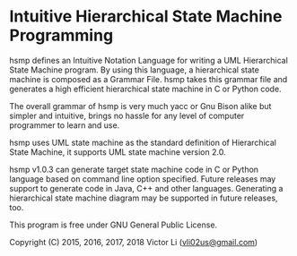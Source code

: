 # Intuitive Hierarchical State Machine Programming

hsmp defines an Intuitive Notation Language for writing a UML Hierarchical State Machine program. By using this language, a hierarchical state machine is composed as a Grammar File. hsmp takes this grammar file and generates a high efficient hierarchical state machine in C or Python code.

The overall grammar of hsmp is very much yacc or Gnu Bison alike but simpler and intuitive, brings no hassle for any level of computer programmer to learn and use.

hsmp uses UML state machine as the standard definition of Hierarchical State Machine, it supports UML state machine version 2.0.

hsmp v1.0.3 can generate target state machine code in C or Python language based on command line option specified. Future releases may support to generate code in Java, C++ and other languages. Generating a hierarchical state machine diagram may be supported in future releases, too.

This program is free under GNU General Public License.

Copyright (C) 2015, 2016, 2017, 2018  Victor Li (vli02us@gmail.com)
